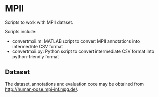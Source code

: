 # MPII
Scripts to work with MPII dataset.

Scripts include:
 * convertmpii.m: MATLAB script to convert MPII annotations into intermediate CSV format
 * convertmpii.py: Python script to convert intermediate CSV format into python-friendly format

## Dataset
The dataset, annotations and evaluation code may be obtained from http://human-pose.mpi-inf.mpg.de/.



